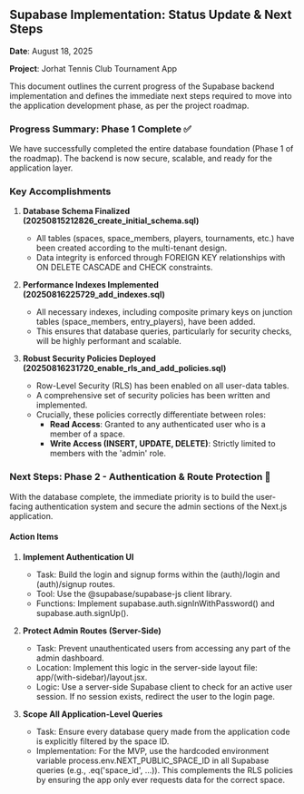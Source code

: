 ## Supabase Implementation: Status Update & Next Steps

**Date**: August 18, 2025

**Project**: Jorhat Tennis Club Tournament App

This document outlines the current progress of the Supabase backend implementation and defines the immediate next steps required to move into the application development phase, as per the project roadmap.

### Progress Summary: Phase 1 Complete ✅

We have successfully completed the entire database foundation (Phase 1 of the roadmap). The backend is now secure, scalable, and ready for the application layer.

### Key Accomplishments

1. **Database Schema Finalized (20250815212826_create_initial_schema.sql)**
   - All tables (spaces, space_members, players, tournaments, etc.) have been created according to the multi-tenant design.
   - Data integrity is enforced through FOREIGN KEY relationships with ON DELETE CASCADE and CHECK constraints.

2. **Performance Indexes Implemented (20250816225729_add_indexes.sql)**
   - All necessary indexes, including composite primary keys on junction tables (space_members, entry_players), have been added.
   - This ensures that database queries, particularly for security checks, will be highly performant and scalable.

3. **Robust Security Policies Deployed (20250816231720_enable_rls_and_add_policies.sql)**
   - Row-Level Security (RLS) has been enabled on all user-data tables.
   - A comprehensive set of security policies has been written and implemented.
   - Crucially, these policies correctly differentiate between roles:
     - **Read Access**: Granted to any authenticated user who is a member of a space.
     - **Write Access (INSERT, UPDATE, DELETE)**: Strictly limited to members with the 'admin' role.

### Next Steps: Phase 2 - Authentication & Route Protection 🔐

With the database complete, the immediate priority is to build the user-facing authentication system and secure the admin sections of the Next.js application.

#### Action Items

1. **Implement Authentication UI**
   - Task: Build the login and signup forms within the (auth)/login and (auth)/signup routes.
   - Tool: Use the @supabase/supabase-js client library.
   - Functions: Implement supabase.auth.signInWithPassword() and supabase.auth.signUp().

2. **Protect Admin Routes (Server-Side)**
   - Task: Prevent unauthenticated users from accessing any part of the admin dashboard.
   - Location: Implement this logic in the server-side layout file: app/(with-sidebar)/layout.jsx.
   - Logic: Use a server-side Supabase client to check for an active user session. If no session exists, redirect the user to the login page.

3. **Scope All Application-Level Queries**
   - Task: Ensure every database query made from the application code is explicitly filtered by the space ID.
   - Implementation: For the MVP, use the hardcoded environment variable process.env.NEXT_PUBLIC_SPACE_ID in all Supabase queries (e.g., .eq('space_id', ...)). This complements the RLS policies by ensuring the app only ever requests data for the correct space.


